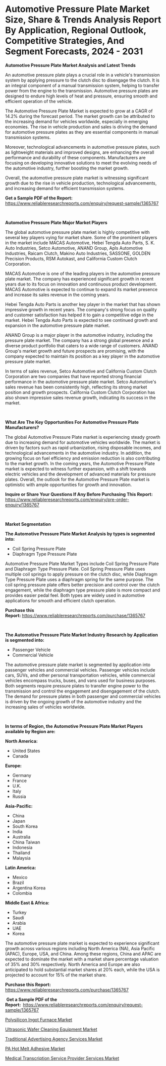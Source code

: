 <p><h1>Automotive Pressure Plate Market Size, Share & Trends Analysis Report By Application, Regional Outlook, Competitive Strategies, And Segment Forecasts, 2024 - 2031</h1></p><p><strong>Automotive Pressure Plate Market Analysis and Latest Trends</strong></p>
<p><p>An automotive pressure plate plays a crucial role in a vehicle's transmission system by applying pressure to the clutch disc to disengage the clutch. It is an integral component of a manual transmission system, helping to transfer power from the engine to the transmission. Automotive pressure plates are designed to endure high levels of heat and pressure, ensuring smooth and efficient operation of the vehicle.</p><p>The Automotive Pressure Plate Market is expected to grow at a CAGR of 14.2% during the forecast period. The market growth can be attributed to the increasing demand for vehicles worldwide, especially in emerging economies. The rise in vehicle production and sales is driving the demand for automotive pressure plates as they are essential components in manual transmission systems.</p><p>Moreover, technological advancements in automotive pressure plates, such as lightweight materials and improved designs, are enhancing the overall performance and durability of these components. Manufacturers are focusing on developing innovative solutions to meet the evolving needs of the automotive industry, further boosting the market growth.</p><p>Overall, the automotive pressure plate market is witnessing significant growth due to the rise in vehicle production, technological advancements, and increasing demand for efficient transmission systems.</p></p>
<p><strong>Get a Sample PDF of the Report:&nbsp;</strong> <a href="https://www.reliableresearchreports.com/enquiry/request-sample/1365767">https://www.reliableresearchreports.com/enquiry/request-sample/1365767</a></p>
<p>&nbsp;</p>
<p><strong>Automotive Pressure Plate Major Market Players</strong></p>
<p><p>The global automotive pressure plate market is highly competitive with several key players vying for market share. Some of the prominent players in the market include MACAS Automotive, Hebei Tengda Auto Parts, S. K. Auto Industries, Setco Automotive, ANAND Group, Apls Automotive Industries, Raicam Clutch, Makino Auto Industries, SASSONE, GOLDEN Precision Products, RSM Autokast, and California Custom Clutch Corporation.</p><p>MACAS Automotive is one of the leading players in the automotive pressure plate market. The company has experienced significant growth in recent years due to its focus on innovation and continuous product development. MACAS Automotive is expected to continue to expand its market presence and increase its sales revenue in the coming years.</p><p>Hebei Tengda Auto Parts is another key player in the market that has shown impressive growth in recent years. The company's strong focus on quality and customer satisfaction has helped it to gain a competitive edge in the market. Hebei Tengda Auto Parts is expected to see continued growth and expansion in the automotive pressure plate market.</p><p>ANAND Group is a major player in the automotive industry, including the pressure plate market. The company has a strong global presence and a diverse product portfolio that caters to a wide range of customers. ANAND Group's market growth and future prospects are promising, with the company expected to maintain its position as a key player in the automotive pressure plate market.</p><p>In terms of sales revenue, Setco Automotive and California Custom Clutch Corporation are two companies that have reported strong financial performance in the automotive pressure plate market. Setco Automotive's sales revenue has been consistently high, reflecting its strong market position and growth prospects. California Custom Clutch Corporation has also shown impressive sales revenue growth, indicating its success in the market.</p></p>
<p>&nbsp;</p>
<p><strong>What Are The Key Opportunities For Automotive Pressure Plate Manufacturers?</strong></p>
<p><p>The global Automotive Pressure Plate market is experiencing steady growth due to increasing demand for automotive vehicles worldwide. The market is driven by factors such as rapid urbanization, rising disposable incomes, and technological advancements in the automotive industry. In addition, the growing focus on fuel efficiency and emission reduction is also contributing to the market growth. In the coming years, the Automotive Pressure Plate market is expected to witness further expansion, with a shift towards electric vehicles and the development of advanced materials for pressure plates. Overall, the outlook for the Automotive Pressure Plate market is optimistic with ample opportunities for growth and innovation.</p></p>
<p><strong>Inquire or Share Your Questions If Any Before Purchasing This Report:</strong> <a href="https://www.reliableresearchreports.com/enquiry/pre-order-enquiry/1365767">https://www.reliableresearchreports.com/enquiry/pre-order-enquiry/1365767</a></p>
<p>&nbsp;</p>
<p><strong>Market Segmentation</strong></p>
<p><strong>The Automotive Pressure Plate Market Analysis by types is segmented into:</strong></p>
<p><ul><li>Coil Spring Pressure Plate</li><li>Diaphragm Type Pressure Plate</li></ul></p>
<p><p>Automotive Pressure Plate Market Types include Coil Spring Pressure Plate and Diaphragm Type Pressure Plate. Coil Spring Pressure Plate uses multiple coil springs to apply pressure on the clutch disc, while Diaphragm Type Pressure Plate uses a diaphragm spring for the same purpose. The coil spring pressure plate offers better precision and control over the clutch engagement, while the diaphragm type pressure plate is more compact and provides easier pedal feel. Both types are widely used in automotive applications for smooth and efficient clutch operation.</p></p>
<p><strong>Purchase this Report:&nbsp;</strong><a href="https://www.reliableresearchreports.com/purchase/1365767">https://www.reliableresearchreports.com/purchase/1365767</a></p>
<p>&nbsp;</p>
<p><strong>The Automotive Pressure Plate Market Industry Research by Application is segmented into:</strong></p>
<p><ul><li>Passenger Vehicle</li><li>Commercial Vehicle</li></ul></p>
<p><p>The automotive pressure plate market is segmented by application into passenger vehicles and commercial vehicles. Passenger vehicles include cars, SUVs, and other personal transportation vehicles, while commercial vehicles encompass trucks, buses, and vans used for business purposes. Both segments require pressure plates to transfer engine power to the transmission and control the engagement and disengagement of the clutch. The demand for pressure plates in both passenger and commercial vehicles is driven by the ongoing growth of the automotive industry and the increasing sales of vehicles worldwide.</p></p>
<p>&nbsp;</p>
<p><strong>In terms of Region, the Automotive Pressure Plate Market Players available by Region are:</strong></p>
<p>
    <p> <strong> North America: </strong>
        <ul>
            <li>United States</li>
            <li>Canada</li>
        </ul>
        </p> 
    <p> <strong> Europe: </strong>
        <ul>
            <li>Germany</li>
            <li>France</li>
            <li>U.K.</li>
            <li>Italy</li>
            <li>Russia</li>
        </ul>
        </p> 
    <p> <strong> Asia-Pacific: </strong>
        <ul>
            <li>China</li>
            <li>Japan</li>
            <li>South Korea</li>
            <li>India</li>
            <li>Australia</li>
            <li>China Taiwan</li>
            <li>Indonesia</li>
            <li>Thailand</li>
            <li>Malaysia</li>
        </ul>
        </p> 
    <p> <strong> Latin America: </strong>
        <ul>
            <li>Mexico</li>
            <li>Brazil</li>
            <li>Argentina Korea</li>
            <li>Colombia</li>
        </ul>
        </p> 
    <p> <strong> Middle East & Africa: </strong>
        <ul>
            <li>Turkey</li>
            <li>Saudi</li>
            <li>Arabia</li>
            <li>UAE</li>
            <li>Korea</li>
        </ul>
    </p>
    </p>
<p><p>The automotive pressure plate market is expected to experience significant growth across various regions including North America (NA), Asia Pacific (APAC), Europe, USA, and China. Among these regions, China and APAC are expected to dominate the market with a market share percentage valuation of 35% and 30% respectively. North America and Europe are also anticipated to hold substantial market shares at 20% each, while the USA is projected to account for 15% of the market share.</p></p>
<p><strong>Purchase this Report: </strong><a href="https://www.reliableresearchreports.com/purchase/1365767">https://www.reliableresearchreports.com/purchase/1365767</a></p>
<p>&nbsp;<strong>Get a Sample PDF of the Report:&nbsp;&nbsp;</strong><a href="https://www.reliableresearchreports.com/enquiry/request-sample/1365767">https://www.reliableresearchreports.com/enquiry/request-sample/1365767</a></p>
<p><strong></strong></p>
<p><p><a href="https://medium.com/@briaabshire1988/polysilicon-ingot-furnace-market-analysis-and-sze-forecasted-for-period-from-2024-to-2031-4338159324f0">Polysilicon Ingot Furnace Market</a></p><p><a href="https://medium.com/@briaabshire1988/ultrasonic-wafer-cleaning-equipment-market-size-market-outlook-and-market-forecast-2024-to-2031-21dc6589f096">Ultrasonic Wafer Cleaning Equipment Market</a></p><p><a href="https://issuu.com/reportprime-2/docs/traditional-advertising-agency-services-market-siz">Traditional Advertising Agency Services Market</a></p><p><a href="https://github.com/Glendatilghmankmgz0rbhwpy/Market-Research-Report-List-1/blob/main/pa-hot-melt-adhesive-market.md">PA Hot Melt Adhesive Market</a></p><p><a href="https://issuu.com/reportprime-2/docs/medical-transcription-service-provider-services-ma">Medical Transcription Service Provider Services Market</a></p></p>